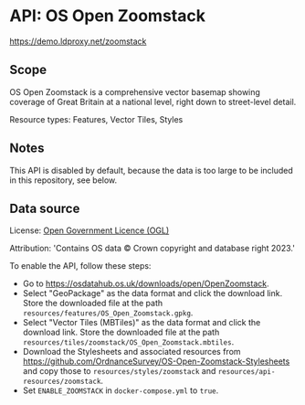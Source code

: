 # API: OS Open Zoomstack

https://demo.ldproxy.net/zoomstack

## Scope

OS Open Zoomstack is a comprehensive vector basemap showing coverage of Great Britain at a national level, right down to street-level detail.

Resource types: Features, Vector Tiles, Styles

## Notes

This API is disabled by default, because the data is too large to be included in this repository, see below.

## Data source

License: [Open Government Licence (OGL)](http://www.nationalarchives.gov.uk/doc/open-government-licence/version/3/)

Attribution: 'Contains OS data © Crown copyright and database right 2023.'

To enable the API, follow these steps:

* Go to https://osdatahub.os.uk/downloads/open/OpenZoomstack.
* Select "GeoPackage" as the data format and click the download link. Store the downloaded file at the path `resources/features/OS_Open_Zoomstack.gpkg`.
* Select "Vector Tiles (MBTiles)" as the data format and click the download link. Store the downloaded file at the path `resources/tiles/zoomstack/OS_Open_Zoomstack.mbtiles`.
* Download the Stylesheets and associated resources from https://github.com/OrdnanceSurvey/OS-Open-Zoomstack-Stylesheets and copy those to `resources/styles/zoomstack` and `resources/api-resources/zoomstack`.
* Set `ENABLE_ZOOMSTACK` in `docker-compose.yml` to `true`.
